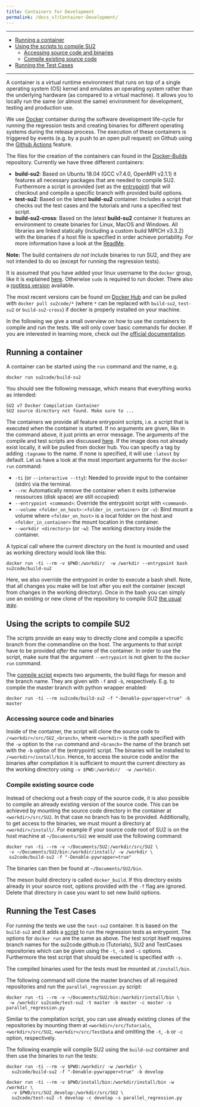 ```yaml
---
title: Containers for Development
permalink: /docs_v7/Container-Development/
---
```


---

- [Running a container](#running-a-container)
- [Using the scripts to compile SU2](#using-the-scripts-to-compile-su2)
  - [Accessing source code and binaries](#accessing-source-code-and-binaries)
  - [Compile existing source code](#compile-existing-source-code)
- [Running the Test Cases](#running-the-test-cases)


---



A container is a virtual runtime environment that runs on top of a single operating system (OS) kernel and emulates an operating system rather than the underlying hardware (as compared to a virtual machine). It allows you to locally run the same (or almost the same) environment for development, testing and production use.

We use [Docker](https://www.docker.com/) container during the software development life-cycle for running the regression tests and creating binaries for different operating systems during the release process. The execution of these containers is triggered by events (e.g. by a push to an open pull request) on Github using the [Github Actions](https://github.com/features/actions) feature.

The files for the creation of the containers can found in the [Docker-Builds](https://github.com/su2code/Docker-Builds) repository. Currently we have three different containers:

- **build-su2**: Based on Ubuntu 18.04 (GCC v7.4.0, OpenMPI v2.1.1) it features all necessary packages that are needed to compile SU2. Furthermore a script is provided (set as the [entrypoint](https://docs.docker.com/engine/reference/builder/#entrypoint)) that will checkout and compile a specific branch with provided build options. 
- **test-su2**: Based on the latest **build-su2** container. Includes a script that checks out the test cases and the tutorials and runs a specified test script.
- **build-su2-cross**:  Based on the latest **build-su2** container it features an environment to create binaries for Linux, MacOS and Windows. All libraries are linked statically (including a custom build MPICH v3.3.2) with the binaries if a host file is specified in order achieve portability. For more information have a look at the [ReadMe](https://github.com/su2code/Docker-Builds/blob/master/build_cross/README.md).

**Note:** The build containers *do not* include binaries to run SU2, and they are not intended to do so (except for running the regression tests). 

It is assumed that you have added your linux username to the `docker` group, like it is explained [here](https://docs.docker.com/install/linux/linux-postinstall/). Otherwise `sudo` is required to run docker. There also a [rootless version](https://docs.docker.com/engine/security/rootless/) available.

The most recent versions can be found on [Docker Hub](https://hub.docker.com/r/su2code/) and can be pulled with `docker pull su2code/*` (where `*` can be replaced with `build-su2`, `test-su2` or `build-su2-cross`) if docker is properly installed on your machine.

In the following we give a small overview on how to use the containers to compile and run the tests. We will only cover basic commands for docker. If you are interested in learning more, check out the [official documentation](https://docs.docker.com/).


## Running a container ##

A container can be started using the `run` command and the name, e.g.

```
docker run su2code/build-su2
```
You should see the following message, which means that everything works as intended:
```
SU2 v7 Docker Compilation Container
SU2 source directory not found. Make sure to ...
```
The containers we provide all feature entrypoint scripts, i.e. a script that is executed when the container is started. If no arguments are given, like in the command above, it just prints an error message. The arguments of the compile and test scripts are discussed [here](#using-the-scripts-to-compile-su2). If the image does not already exist locally, it will be pulled from docker hub. You can specify a tag by adding `:tagname` to the name. If none is specified, it will use `:latest` by default. Let us have a look at the most important arguments for the `docker run` command:

- `-ti` (or `--interactive --tty`): Needed to provide input to the container (stdin) via the terminal.
- `--rm`: Automatically remove the container when it exits (otherwise ressources (disk space) are still occupied)
- `--entrypoint <command>`: Override the entrypoint script with `<command>`.
- `--volume <folder_on_host>:<folder_in_container>` (or `-v`): Bind mount a volume where `<folder_on_host>` is a local folder on the host and `<folder_in_container>` the mount location in the container.
- `--workdir <directory>` (or `-w`): The working directory inside the container.

A typical call where the current directory on the host is mounted and used as working directory would look like this: 
```
docker run -ti --rm -v $PWD:/workdir/  -w /workdir --entrypoint bash su2code/build-su2
```
Here, we also override the entrypoint in order to execute a bash shell. Note, that all changes you make will be lost after you exit the container (except from changes in the working directory). Once in the bash you can simply use an existing or new clone of the repository to compile SU2 [the usual way](/docs_v7/Build-SU2-Linux-MacOS/).


## Using the scripts to compile SU2 ##

The scripts provide an easy way to directly clone and compile a specific branch from the commandline on the host. The arguments to that script have to be provided *after* the name of the container. In order to use the script, make sure that the argument `--entrypoint` is not given to the `docker run` command.

The [compile script](https://github.com/su2code/Docker-Builds/blob/master/build/compileSU2.sh) expects two arguments, the build flags for meson and the branch name. They are given with `-f` and `-b`, respectively. E.g. to compile the master branch with python wrapper enabled:
```
docker run -ti --rm su2code/build-su2 -f "-Denable-pywrapper=true" -b master
```

### Accessing source code and binaries ###

Inside of the container, the script will clone the source code to `/<workdir>/src/SU2_<branch>`, where `<workdir>` is the path specified with the `-w` option to the `run` command and `<branch>` the name of the branch set with the `-b` option of the (entrypoint) script. The binaries will be installed to `/<workdir>/install/bin`. Hence, to access the source code and/or the binaries after compilation it is sufficient to mount the current directory as the working directory using `-v $PWD:/workdir/  -w /workdir`.

### Compile existing source code ###

Instead of checking out a fresh copy of the source code, it is also possible to compile an already existing version of the source code. This can be achieved by mounting the source code directory in the container at `<workdir>/src/SU2`. In that case no branch has to be provided. Additionally, to get access to the binaries, we must mount a directory at `<workdir>/install/`. For example if your source code root of SU2 is on the host machine at `~/Documents/SU2` we would use the following command:

```
docker run -ti --rm -v ~/Documents/SU2:/workdir/src/SU2 \
 -v ~/Documents/SU2/bin:/workdir/install/ -w /workdir \
 su2code/build-su2 -f "-Denable-pywrapper=true"
```

The binaries can then be found at `~/Documents/SU2/bin`.

The meson build directory is called `docker_build`. If this directory exists already in your source root, options provided with the `-f` flag are ignored. Delete that directory in case you want to set new build options.


## Running the Test Cases ##

For running the tests we use the `test-su2` container. It is based on the `build-su2` and it adds a [script](https://github.com/su2code/Docker-Builds/blob/master/test/runTests.sh) to run the regression tests as entrypoint. The options for `docker run` are the same as above. The test script itself requires branch names for the su2code.github.io (Tutorials), SU2 and TestCases repositories which can be given using the `-t`, `-b` and `-c` options. Furthermore the test script that should be executed is specified with `-s`.

The compiled binaries used for the tests must be mounted at `/install/bin`. 

The following command will clone the master branches of all required repositories and run the `parallel_regression.py` script:
```
docker run -ti --rm -v ~/Documents/SU2/bin:/workdir/install/bin \
 -w /workdir su2code/test-su2 -t master -b master -c master -s parallel_regression.py
```

Similar to the compilation script, you can use already existing clones of the repositories by mounting them at `<workdir>/src/Tutorials`, `<workdir>/src/SU2`, `<workdir>/src/TestData` and omitting the `-t`, `-b` or `-c` option, respectively.

The following example will compile SU2 using the `build-su2` container and then use the binaries to run the tests:

```
docker run -ti --rm -v $PWD:/workdir/ -w /workdir \
  su2code/build-su2 -f "-Denable-pywrapper=true" -b develop

docker run -ti --rm -v $PWD/install/bin:/workdir/install/bin -w /workdir \
  -v $PWD/src/SU2_develop:/workdir/src/SU2 \
  su2code/test-su2 -t develop -c develop -s parallel_regression.py
```